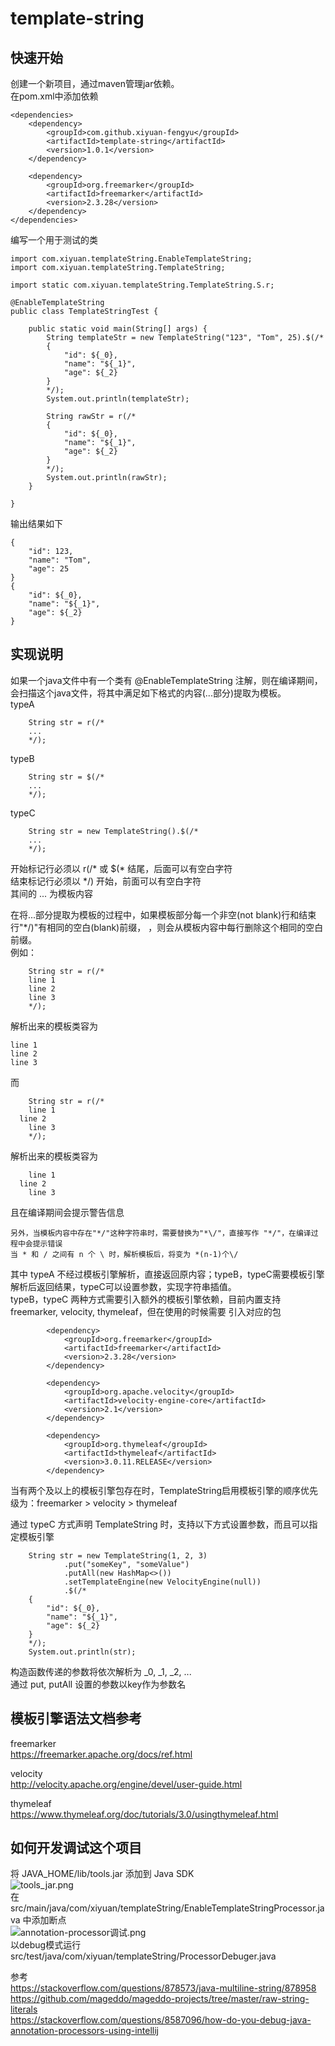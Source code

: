 # template-string

## 快速开始
创建一个新项目，通过maven管理jar依赖。    
在pom.xml中添加依赖  
```
<dependencies>
    <dependency>
        <groupId>com.github.xiyuan-fengyu</groupId>
        <artifactId>template-string</artifactId>
        <version>1.0.1</version>
    </dependency>

    <dependency>
        <groupId>org.freemarker</groupId>
        <artifactId>freemarker</artifactId>
        <version>2.3.28</version>
    </dependency>
</dependencies>
```
编写一个用于测试的类  
```
import com.xiyuan.templateString.EnableTemplateString;
import com.xiyuan.templateString.TemplateString;

import static com.xiyuan.templateString.TemplateString.S.r;

@EnableTemplateString
public class TemplateStringTest {

    public static void main(String[] args) {
        String templateStr = new TemplateString("123", "Tom", 25).$(/*
        {
            "id": ${_0},
            "name": "${_1}",
            "age": ${_2}
        }
        */);
        System.out.println(templateStr);

        String rawStr = r(/*
        {
            "id": ${_0},
            "name": "${_1}",
            "age": ${_2}
        }
        */);
        System.out.println(rawStr);
    }

}
```
输出结果如下  
```
{
    "id": 123,
    "name": "Tom",
    "age": 25
}
{
    "id": ${_0},
    "name": "${_1}",
    "age": ${_2}
}
```

## 实现说明
如果一个java文件中有一个类有 @EnableTemplateString 注解，则在编译期间，会扫描这个java文件，将其中满足如下格式的内容(...部分)提取为模板。  
typeA  
```
    String str = r(/*
    ...
    */);
```
typeB  
```
    String str = $(/*
    ...
    */);
```
typeC  
```
    String str = new TemplateString().$(/*
    ...
    */);
```

开始标记行必须以 r(/* 或 $(* 结尾，后面可以有空白字符  
结束标记行必须以 */) 开始，前面可以有空白字符  
其间的 ... 为模板内容  

在将...部分提取为模板的过程中，如果模板部分每一个非空(not blank)行和结束行"*/)"有相同的空白(blank)前缀，
，则会从模板内容中每行删除这个相同的空白前缀。  
例如：  
```
    String str = r(/*
    line 1
    line 2
    line 3
    */);
```
解析出来的模板类容为  
```
line 1
line 2
line 3
```
而
```
    String str = r(/*
    line 1
  line 2
    line 3
    */);
```
解析出来的模板类容为  
```
    line 1
  line 2
    line 3
```
且在编译期间会提示警告信息

```
另外，当模板内容中存在"*/"这种字符串时，需要替换为"*\/"，直接写作 "*/"，在编译过程中会提示错误     
当 * 和 / 之间有 n 个 \ 时，解析模板后，将变为 *(n-1)个\/  
```

其中 typeA 不经过模板引擎解析，直接返回原内容；typeB，typeC需要模板引擎解析后返回结果，typeC可以设置参数，实现字符串插值。  
typeB，typeC 两种方式需要引入额外的模板引擎依赖，目前内置支持 freemarker, velocity, thymeleaf，但在使用的时候需要
引入对应的包  
```
        <dependency>
            <groupId>org.freemarker</groupId>
            <artifactId>freemarker</artifactId>
            <version>2.3.28</version>
        </dependency>

        <dependency>
            <groupId>org.apache.velocity</groupId>
            <artifactId>velocity-engine-core</artifactId>
            <version>2.1</version>
        </dependency>

        <dependency>
            <groupId>org.thymeleaf</groupId>
            <artifactId>thymeleaf</artifactId>
            <version>3.0.11.RELEASE</version>
        </dependency>
```
当有两个及以上的模板引擎包存在时，TemplateString启用模板引擎的顺序优先级为：freemarker > velocity > thymeleaf  

通过 typeC 方式声明 TemplateString 时，支持以下方式设置参数，而且可以指定模板引擎  
```
    String str = new TemplateString(1, 2, 3)
            .put("someKey", "someValue")
            .putAll(new HashMap<>())
            .setTemplateEngine(new VelocityEngine(null))
            .$(/*
    {
        "id": ${_0},
        "name": "${_1}",
        "age": ${_2}
    }
    */);
    System.out.println(str);
```  
构造函数传递的参数将依次解析为 _0, _1, _2, ...  
通过 put, putAll 设置的参数以key作为参数名  

## 模板引擎语法文档参考  
freemarker  
https://freemarker.apache.org/docs/ref.html  

velocity  
http://velocity.apache.org/engine/devel/user-guide.html  

thymeleaf  
https://www.thymeleaf.org/doc/tutorials/3.0/usingthymeleaf.html  



## 如何开发调试这个项目  
将 JAVA_HOME/lib/tools.jar 添加到 Java SDK      
![tools_jar.png](https://i.loli.net/2019/04/09/5cac7479f1571.png)  
在 src/main/java/com/xiyuan/templateString/EnableTemplateStringProcessor.java 中添加断点    
![annotation-processor调试.png](https://i.loli.net/2019/04/13/5cb1acc676d02.png)  
以debug模式运行 src/test/java/com/xiyuan/templateString/ProcessorDebuger.java  



参考  
https://stackoverflow.com/questions/878573/java-multiline-string/878958  
https://github.com/mageddo/mageddo-projects/tree/master/raw-string-literals  
https://stackoverflow.com/questions/8587096/how-do-you-debug-java-annotation-processors-using-intellij  


